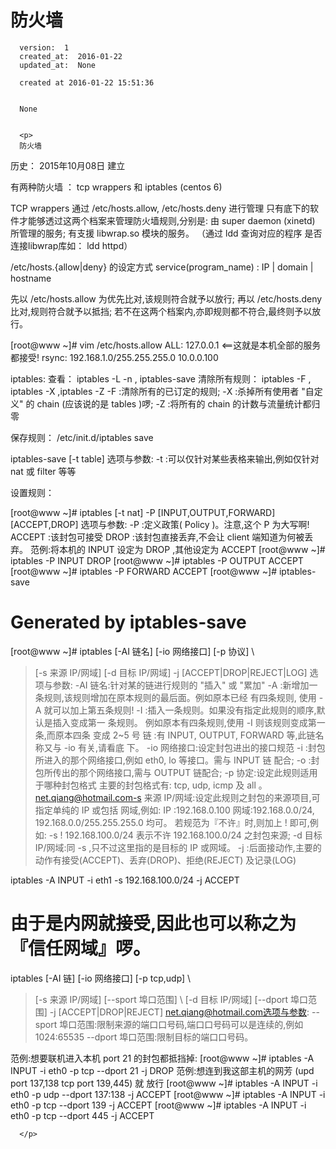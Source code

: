 
  # 防火墙

      version:  1
      created_at:  2016-01-22
      updated_at:  None

      created at 2016-01-22 15:51:36 


      None


      <p>
      防火墙

历史：
2015年10月08日
建立




有两种防火墙 ： tcp wrappers  和  iptables (centos 6)

 TCP wrappers
 	通过 /etc/hosts.allow, /etc/hosts.deny 进行管理
	只有底下的软件才能够透过这两个档案来管理防火墙规则,分别是: 
	由 super daemon (xinetd) 所管理的服务; 
	有支援 libwrap.so 模块的服务。  （通过 ldd 查询对应的程序 是否  连接libwrap库如：  ldd httpd） 

/etc/hosts.{allow|deny} 的设定方式 
service(program_name) : IP | domain | hostname

先以 /etc/hosts.allow 为优先比对,该规则符合就予以放行; 
再以 /etc/hosts.deny 比对,规则符合就予以抵挡; 
若不在这两个档案内,亦即规则都不符合,最终则予以放行。 

[root@www ~]# vim /etc/hosts.allow 
ALL: 127.0.0.1    <==这就是本机全部的服务都接受! 
rsync: 192.168.1.0/255.255.255.0 10.0.0.100 



iptables:
	查看：  iptables -L  -n    , iptables-save
	清除所有规则：  iptables -F  , iptables -X ,iptables -Z
	-F :清除所有的已订定的规则; 
-X :杀掉所有使用者 "自定义" 的 chain (应该说的是 tables )啰; 
-Z :将所有的 chain 的计数与流量统计都归零

保存规则：  /etc/init.d/iptables save

iptables-save [-t table] 
选项与参数: 
-t :可以仅针对某些表格来输出,例如仅针对 nat 或 filter 等等 


设置规则：
	 
[root@www ~]# iptables [-t nat] -P [INPUT,OUTPUT,FORWARD] [ACCEPT,DROP] 
选项与参数: 
-P :定义政策( Policy )。注意,这个 P 为大写啊! 
ACCEPT :该封包可接受 
DROP :该封包直接丢弃,不会让 client 端知道为何被丢弃。 
范例:将本机的 INPUT 设定为 DROP ,其他设定为 ACCEPT 
[root@www ~]# iptables -P INPUT 
DROP 
[root@www ~]# iptables -P OUTPUT ACCEPT 
[root@www ~]# iptables -P FORWARD ACCEPT 
[root@www ~]# iptables-save 
# Generated by iptables-save 


[root@www ~]# iptables [-AI 链名] [-io 网络接口] [-p 协议] \ 
> [-s 来源 IP/网域] [-d 目标 IP/网域] -j [ACCEPT|DROP|REJECT|LOG] 
选项与参数: 
-AI 链名:针对某的链进行规则的 "插入" 或 "累加" 
-A :新增加一条规则,该规则增加在原本规则的最后面。例如原本已经 
有四条规则, 
使用 -A 就可以加上第五条规则! 
-I :插入一条规则。如果没有指定此规则的顺序,默认是插入变成第一 
条规则。 
例如原本有四条规则,使用 -I 则该规则变成第一条,而原本四条 
变成 2~5 号 
链 :有 INPUT, OUTPUT, FORWARD 等,此链名称又与 -io 有关,请看底 
下。 
-io 网络接口:设定封包进出的接口规范 
-i :封包所进入的那个网络接口,例如 eth0, lo 等接口。需与 INPUT 链 
配合; 
-o :封包所传出的那个网络接口,需与 OUTPUT 链配合; 
-p 协定:设定此规则适用于哪种封包格式 
主要的封包格式有: tcp, udp, icmp 及 all 。 
net.qiang@hotmail.com-s 来源 IP/网域:设定此规则之封包的来源项目,可指定单纯的 IP 或包括 
网域,例如: 
IP :192.168.0.100 
网域:192.168.0.0/24, 192.168.0.0/255.255.255.0 均可。 
若规范为『不许』时,则加上 ! 即可,例如: 
-s ! 192.168.100.0/24 表示不许 192.168.100.0/24 之封包来源; 
-d 目标 IP/网域:同 -s ,只不过这里指的是目标的 IP 或网域。 
-j :后面接动作,主要的动作有接受(ACCEPT)、丢弃(DROP)、拒绝(REJECT) 
及记录(LOG) 


iptables -A INPUT -i eth1 -s 192.168.100.0/24 -j ACCEPT 
# 由于是内网就接受,因此也可以称之为『信任网域』啰。 

iptables [-AI 链] [-io 网络接口] [-p tcp,udp] \ 
> [-s 来源 IP/网域] [--sport 埠口范围] \ 
> [-d 目标 IP/网域] [--dport 埠口范围] -j [ACCEPT|DROP|REJECT] 
net.qiang@hotmail.com选项与参数: 
--sport 埠口范围:限制来源的端口口号码,端口口号码可以是连续的,例如 
1024:65535 
--dport 埠口范围:限制目标的端口口号码。 


范例:想要联机进入本机 port 21 的封包都抵挡掉: 
[root@www ~]# iptables -A INPUT -i eth0 -p tcp --dport 21 -j DROP 
范例:想连到我这部主机的网芳 (upd port 137,138 tcp port 139,445) 就 
放行 
[root@www ~]# iptables -A INPUT -i eth0 -p udp --dport 137:138 -j ACCEPT 
[root@www ~]# iptables -A INPUT -i eth0 -p tcp --dport 139 -j ACCEPT 
[root@www ~]# iptables -A INPUT -i eth0 -p tcp --dport 445 -j ACCEPT

      </p>

  
